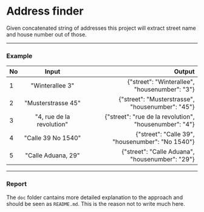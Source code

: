 # Address finder

Given concatenated string of addresses this project will extract street name and house number out of those.

*** 

### Example 



| No   |      Input      |  Output |
|----------|:-------------:|------:|
| 1 |  "Winterallee 3"  | {"street": "Winterallee", "housenumber": "3"} |
| 2 |    "Musterstrasse 45"   |   {"street": "Musterstrasse", "housenumber": "45"} |
| 3 | "4, rue de la revolution"|    {"street": "rue de la revolution", "housenumber": "4"} |
| 4 | "Calle 39 No 1540" | {"street": "Calle 39", "housenumber": "No 1540"} |
| 5 | "Calle Aduana, 29"  | {"street": "Calle Aduana", "housenumber": "29"} |


***

### Report 

The `doc` folder cantains more detailed explanation to the approach and should be seen as `README.md`. This is the reason not to write much here.

